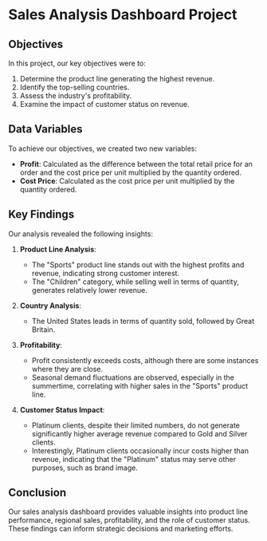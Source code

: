 # Sales Analysis Dashboard Project

## Objectives
In this project, our key objectives were to:

1. Determine the product line generating the highest revenue.
2. Identify the top-selling countries.
3. Assess the industry's profitability.
4. Examine the impact of customer status on revenue.

## Data Variables
To achieve our objectives, we created two new variables:
- **Profit**: Calculated as the difference between the total retail price for an order and the cost price per unit multiplied by the quantity ordered.
- **Cost Price**: Calculated as the cost price per unit multiplied by the quantity ordered.

## Key Findings
Our analysis revealed the following insights:

1. **Product Line Analysis**:
   - The "Sports" product line stands out with the highest profits and revenue, indicating strong customer interest.
   - The "Children" category, while selling well in terms of quantity, generates relatively lower revenue.

2. **Country Analysis**:
   - The United States leads in terms of quantity sold, followed by Great Britain.

3. **Profitability**:
   - Profit consistently exceeds costs, although there are some instances where they are close. 
   - Seasonal demand fluctuations are observed, especially in the summertime, correlating with higher sales in the "Sports" product line.

4. **Customer Status Impact**:
   - Platinum clients, despite their limited numbers, do not generate significantly higher average revenue compared to Gold and Silver clients.
   - Interestingly, Platinum clients occasionally incur costs higher than revenue, indicating that the "Platinum" status may serve other purposes, such as brand image.

## Conclusion
Our sales analysis dashboard provides valuable insights into product line performance, regional sales, profitability, and the role of customer status. These findings can inform strategic decisions and marketing efforts.

